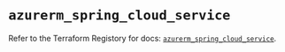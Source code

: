 # `azurerm_spring_cloud_service`

Refer to the Terraform Registory for docs: [`azurerm_spring_cloud_service`](https://www.terraform.io/docs/providers/azurerm/r/spring_cloud_service).
